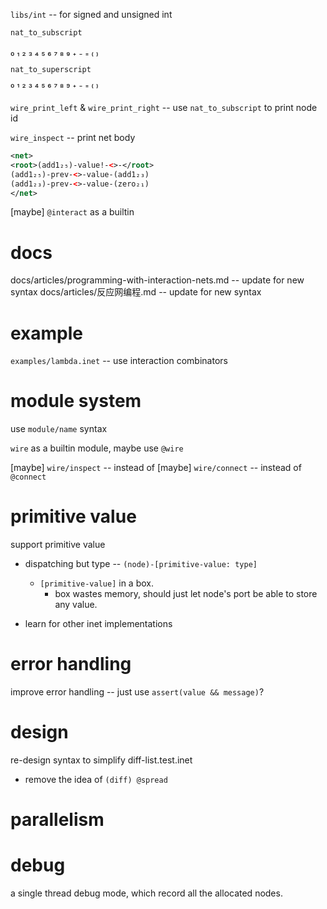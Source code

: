 `libs/int` -- for signed and unsigned int

`nat_to_subscript`

₀ ₁ ₂ ₃ ₄ ₅ ₆ ₇ ₈ ₉ ₊ ₋ ₌ ₍ ₎

`nat_to_superscript`

⁰ ¹ ² ³ ⁴ ⁵ ⁶ ⁷ ⁸ ⁹ ⁺ ⁻ ⁼ ⁽ ⁾

`wire_print_left` & `wire_print_right` -- use `nat_to_subscript` to print node id

`wire_inspect` -- print net body

```xml
<net>
<root>(add1₂₅)-value!-<>-</root>
(add1₂₅)-prev-<>-value-(add1₂₃)
(add1₂₃)-prev-<>-value-(zero₂₁)
</net>
```

[maybe] `@interact` as a builtin

# docs

docs/articles/programming-with-interaction-nets.md -- update for new syntax
docs/articles/反应网编程.md -- update for new syntax

# example

`examples/lambda.inet` -- use interaction combinators

# module system

use `module/name` syntax

`wire` as a builtin module, maybe use `@wire`

[maybe] `wire/inspect` -- instead of
[maybe] `wire/connect` -- instead of `@connect`

# primitive value

support primitive value

- dispatching but type -- `(node)-[primitive-value: type]`
  - `[primitive-value]` in a box.
    - box wastes memory, should just let node's port be able to store any value.

- learn for other inet implementations

# error handling

improve error handling -- just use `assert(value && message)`?

# design

re-design syntax to simplify diff-list.test.inet

- remove the idea of `(diff) @spread`

# parallelism

# debug

a single thread debug mode, which record all the allocated nodes.
